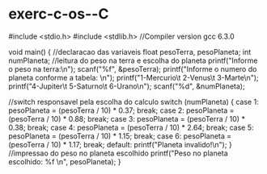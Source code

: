 # exerc-c-os--C
#include <stdio.h>
#include <stdlib.h>
//Compiler version gcc  6.3.0

 void main()
 {
 //declaracao das variaveis
 float pesoTerra, pesoPlaneta;
 int numPlaneta;
 //leitura do peso na terra e escolha do planeta
 printf("Informe o peso na terra:\n");
 scanf("%f", &pesoTerra);
printf("Informe o numero do planeta conforme a tabela: \n");
 printf("1-Mercurio\t 2-Venus\t 3-Marte\n");
printf("4-Jupiter\t 5-Saturno\t 6-Urano\n");
 scanf("%d", &numPlaneta);

 //switch responsavel pela escolha do calculo
 switch (numPlaneta) {
 case 1:
     pesoPlaneta = (pesoTerra / 10) * 0.37;
     break;
 case 2:
     pesoPlaneta = (pesoTerra / 10) * 0.88;
     break;
 case 3:
     pesoPlaneta = (pesoTerra / 10) * 0.38;
     break;
 case 4:
     pesoPlaneta = (pesoTerra / 10) * 2.64;
     break;
 case 5:
     pesoPlaneta = (pesoTerra / 10) * 1.15;
     break;
 case 6:
     pesoPlaneta = (pesoTerra / 10) * 1.17;
     break;
 default:
     printf("Planeta invalido!\n");
 }
 //impressao do peso no planeta escolhido
 printf("Peso no planeta escolhido: %f \n", pesoPlaneta);
 }
